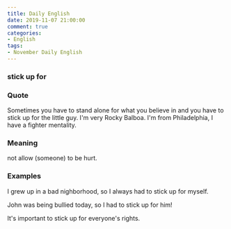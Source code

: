 ```yaml
---
title: Daily English
date: 2019-11-07 21:00:00
comment: true
categories:
- English
tags:
- November Daily English
---
```


### stick up for

### Quote
Sometimes you have to stand alone for what you believe in and you have to stick up for the little guy. I'm very Rocky Balboa. I'm from Philadelphia, I have a fighter mentality.

### Meaning
not allow (someone) to be hurt.

### Examples
I grew up in a bad nighborhood, so I always had to stick up for myself.

John was being bullied today, so I had to stick up for him!

It's important to stick up for everyone's rights.

